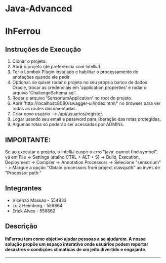 # Java-Advanced

# IhFerrou

## Instruções de Execução

1. Clonar o projeto.
2. Abrir o projeto (de preferência com IntelliJ).
3. Ter o Lombok Plugin instalado e habilitar o processamento de anotações quando ele pedir.
4. Optional: se quiser rodar o projeto no seu próprio banco de dados Oracle, trocar as credenciais em 'application.properties' e rodar o arquivo 'ChallengeSchema.sql'.
5. Rodar o arquivo 'SensoriumApplication' no root do projeto.
6. Abrir 'http://localhost:8080/swagger-ui/index.html/' no browser para ver todas as routes documentadas.
7. Criar novo usuário --> /api/usuarios/register.
8. Logar usando seu email e password para liberação das rotas protegidas.
9. Algumas rotas só poderão ser acessadas por ADMINs.

## IMPORTANTE:

Se ao executar o projeto, o IntelliJ cuspir o erro "java: cannot find symbol", vá em File -> Settings (atalho CTRL + ALT + S) -> Build, Execution, Deployment -> Compiler -> Annotation Processors -> Selecione "sensorium" - > Marque a opção "Obtain processors from project classpath" ao invés de "Processor path:"

## Integrantes

- Vicenzo Massao - 554833
- Luiz Heimberg - 556864
- Erick Alves - 556862

## Descrição

#### IhFerrou tem como objetivo ajudar pessoas a se ajudarem. A nossa solução propõe um espaço interativo onde usuários podem reportar desastres e condições climáticas de um jeito divertido e engajante.

---
